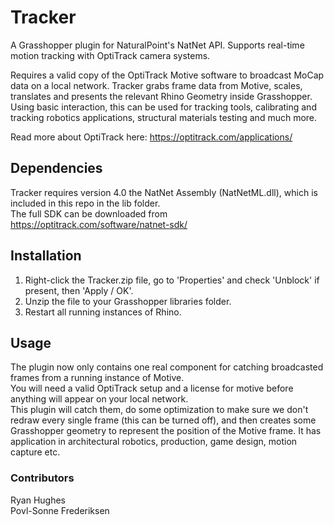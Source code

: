 # Tracker
A Grasshopper plugin for NaturalPoint's NatNet API. Supports real-time motion tracking with OptiTrack camera systems. 

Requires a valid copy of the OptiTrack Motive software to broadcast MoCap data on a local network.
Tracker grabs frame data from Motive, scales, translates and presents the relevant Rhino Geometry inside Grasshopper. Using basic interaction, this can be used for tracking tools, calibrating and tracking robotics applications, structural materials testing and much more.

Read more about OptiTrack here: https://optitrack.com/applications/

## Dependencies
Tracker requires version 4.0 the NatNet Assembly (NatNetML.dll), which is included in this repo in the lib folder.  
The full SDK can be downloaded from https://optitrack.com/software/natnet-sdk/

## Installation
1. Right-click the Tracker.zip file, go to 'Properties' and check 'Unblock' if present, then 'Apply / OK'.
2. Unzip the file to your Grasshopper libraries folder.  
3. Restart all running instances of Rhino.

## Usage
The plugin now only contains one real component for catching broadcasted frames from a running instance of Motive.  
You will need a valid OptiTrack setup and a license for motive before anything will appear on your local network.  
This plugin will catch them, do some optimization to make sure we don't redraw every single frame (this can be turned off), and then creates some Grasshopper geometry to represent the position of the Motive frame. It has application in architectural robotics, production, game design, motion capture etc.

### Contributors
Ryan Hughes  
Povl-Sonne Frederiksen

